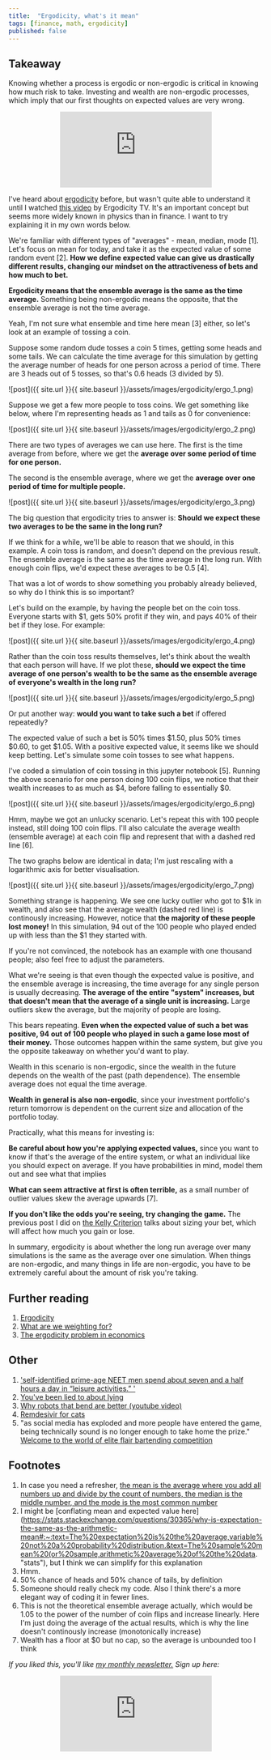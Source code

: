 ```yaml
---
title:  "Ergodicity, what's it mean"  
tags: [finance, math, ergodicity]
published: false
---
```


## Takeaway

Knowing whether a process is ergodic or non-ergodic is critical in knowing how much risk to take. Investing and wealth are non-ergodic processes, which imply that our first thoughts on expected values are very wrong.

<style>
      .iframe-container {
        overflow: hidden;        
        padding-top: 50%; <!-- Calculated from the aspect ration of the content (in case of 16:9 it is 9/16= 0.5625) -->
        position: relative;
      }
      .iframe-container iframe { 
         border: 0;
         height: 100%; <!-- Finally, width and height are set to 100% so the iframe takes up 100% of the containers space. -->
         left: 0;
         position: absolute;
         top: 0;
         width: 100%;
         display: block;
         margin: 0 auto; <!-- center image -->
      }
      <!-- 4x3 Aspect Ratio -->
      .iframe-container-4x3 {
        padding-top: 75%;
      }
</style> 

<div class="iframe-container-4x3">
  <p align="center"><iframe src="https://avoidboringpeople.substack.com/embed" frameborder="0" scrolling="no"> </iframe></p>
</div>

I've heard about [ergodicity](https://en.wikipedia.org/wiki/Ergodic_process "wiki") before, but wasn't quite able to understand it until I watched [this video](https://www.youtube.com/watch?v=VCb2AMN87cg "youtube") by Ergodicity TV. It's an important concept but seems more widely known in physics than in finance. I want to try explaining it in my own words below.

We're familiar with different types of "averages" - mean, median, mode \[1\]. Let's focus on mean for today, and take it as the expected value of some random event \[2\]. **How we define expected value can give us drastically different results, changing our mindset on the attractiveness of bets and how much to bet.** 

**Ergodicity means that the ensemble average is the same as the time average.** Something being non-ergodic means the opposite, that the ensemble average is not the time average.

Yeah, I'm not sure what ensemble and time here mean \[3\] either, so let's look at an example of tossing a coin.

Suppose some random dude tosses a coin 5 times, getting some heads and some tails. We can calculate the time average for this simulation by getting the average number of heads for one person across a period of time. There are 3 heads out of 5 tosses, so that's 0.6 heads (3 divided by 5).

![post]({{ site.url }}{{ site.baseurl }}/assets/images/ergodicity/ergo_1.png)

Suppose we get a few more people to toss coins. We get something like below, where I'm representing heads as 1 and tails as 0 for convenience:

![post]({{ site.url }}{{ site.baseurl }}/assets/images/ergodicity/ergo_2.png)

There are two types of averages we can use here. The first is the time average from before, where we get the **average over some period of time for one person.**

The second is the ensemble average, where we get the **average over one period of time for multiple people.**

![post]({{ site.url }}{{ site.baseurl }}/assets/images/ergodicity/ergo_3.png)

The big question that ergodicity tries to answer is: **Should we expect these two averages to be the same in the long run?**

If we think for a while, we'll be able to reason that we should, in this example. A coin toss is random, and doesn't depend on the previous result. The ensemble average is the same as the time average in the long run. With enough coin flips, we'd expect these averages to be 0.5 \[4\].

That was a lot of words to show something you probably already believed, so why do I think this is so important?

Let's build on the example, by having the people bet on the coin toss. Everyone starts with $1, gets 50% profit if they win, and pays 40% of their bet if they lose. For example:

![post]({{ site.url }}{{ site.baseurl }}/assets/images/ergodicity/ergo_4.png)

Rather than the coin toss results themselves, let's think about the wealth that each person will have. If we plot these, **should we expect the time average of one person's wealth to be the same as the ensemble average of everyone's wealth in the long run?**

![post]({{ site.url }}{{ site.baseurl }}/assets/images/ergodicity/ergo_5.png)

Or put another way: **would you want to take such a bet** if offered repeatedly? 

The expected value of such a bet is 50% times $1.50, plus 50% times $0.60, to get $1.05. With a positive expected value, it seems like we should keep betting. Let's simulate some coin tosses to see what happens.

I've coded a simulation of coin tossing in this jupyter notebook \[5\]. Running the above scenario for one person doing 100 coin flips, we notice that their wealth increases to as much as $4, before falling to essentially $0.

![post]({{ site.url }}{{ site.baseurl }}/assets/images/ergodicity/ergo_6.png)

Hmm, maybe we got an unlucky scenario. Let's repeat this with 100 people instead, still doing 100 coin flips. I'll also calculate the average wealth (ensemble average) at each coin flip and represent that with a dashed red line \[6\]. 

The two graphs below are identical in data; I'm just rescaling with a logarithmic axis for better visualisation.

![post]({{ site.url }}{{ site.baseurl }}/assets/images/ergodicity/ergo_7.png)

Something strange is happening. We see one lucky outlier who got to $1k in wealth, and also see that the average wealth (dashed red line) is continously increasing. However, notice that **the majority of these people lost money!** In this simulation, 94 out of the 100 people who played ended up with less than the $1 they started with.

If you're not convinced, the notebook has an example with one thousand people; also feel free to adjust the parameters.

What we're seeing is that even though the expected value is positive, and the ensemble average is increasing, the time average for any single person is usually decreasing. **The average of the entire "system" increases, but that doesn't mean that the average of a single unit is increasing.** Large outliers skew the average, but the majority of people are losing.

This bears repeating. **Even when the expected value of such a bet was positive, 94 out of 100 people who played in such a game lose most of their money.** Those outcomes happen within the same system, but give you the opposite takeaway on whether you'd want to play.

Wealth in this scenario is non-ergodic, since the wealth in the future depends on the wealth of the past (path dependence). The ensemble average does not equal the time average.

**Wealth in general is also non-ergodic**, since your investment portfolio's return tomorrow is dependent on the current size and allocation of the portfolio today.

Practically, what this means for investing is:

**Be careful about how you're applying expected values,** since you want to know if that's the average of the entire system, or what an individual like you should expect on average. If you have probabilities in mind, model them out and see what that implies

**What can seem attractive at first is often terrible,** as a small number of outlier values skew the average upwards \[7\].

**If you don't like the odds you're seeing, try changing the game.** The previous post I did on [the Kelly Criterion](https://avoidboringpeople.substack.com/p/having-faith-in-the-kelly-criterion "kelly") talks about sizing your bet, which will affect how much you gain or lose.

In summary, ergodicity is about whether the long run average over many simulations is the same as the average over one simulation. When things are non-ergodic, and many things in life are non-ergodic, you have to be extremely careful about the amount of risk you're taking. 

## Further reading

1. [Ergodicity](https://squidarth.com/math/2018/11/28/ergodicity.html "squid")
2. [What are we weighting for?](https://researchers.one/articles/20.04.00012 "paper")
3. [The ergodicity problem in economics](https://www.nature.com/articles/s41567-019-0732-0 "paper")

## Other

1. ['self-identified prime-age NEET men spend about seven and a half hours a day in “leisure activities.” '](https://www.econlib.org/from-ubi-to-anomia/ "neet")
2. [You've been lied to about lying](https://www.theatlantic.com/science/archive/2021/03/how-to-spot-a-liar/618425/ "lie")
3. [Why robots that bend are better (youtube video)](https://www.youtube.com/watch?v=058hRtaCWC0 "youtube")
4. [Remdesivir for cats](https://www.theatlantic.com/science/archive/2020/05/remdesivir-cats/611341/ "remdesivir")
5. "as social media has exploded and more people have entered the game, being technically sound is no longer enough to take home the prize." [Welcome to the world of elite flair bartending competition](https://punchdrink.com/articles/welcome-to-world-of-elite-flair-bartending-competition/ "punch")

## Footnotes

1. In case you need a refresher, [the mean is the average where you add all numbers up and divide by the count of numbers, the median is the middle number, and the mode is the most common number](https://www.purplemath.com/modules/meanmode.htm "stats")
2. I might be [conflating mean and expected value here](https://stats.stackexchange.com/questions/30365/why-is-expectation-the-same-as-the-arithmetic-mean#:~:text=The%20expectation%20is%20the%20average,variable%20not%20a%20probability%20distribution.&text=The%20sample%20mean%20(or%20sample,arithmetic%20average%20of%20the%20data. "stats"), but I think we can simplify for this explanation
3. Hmm.
4. 50% chance of heads and 50% chance of tails, by definition
5. Someone should really check my code. Also I think there's a more elegant way of coding it in fewer lines.
6. This is not the theoretical ensemble average actually, which would be 1.05 to the power of the number of coin flips and increase linearly. Here I'm just doing the average of the actual results, which is why the line doesn't continously increase (monotonically increase)
7. Wealth has a floor at $0 but no cap, so the average is unbounded too I think

*If you liked this, you'll like [my monthly newsletter.](https://avoidboringpeople.substack.com/ "ABP") Sign up here:*

<div class="iframe-container-4x3">
  <p align="center"><iframe src="https://avoidboringpeople.substack.com/embed" frameborder="0" scrolling="no"> </iframe></p>
</div>
